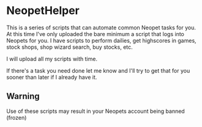 # NeopetHelper
This is a series of scripts that can automate common Neopet tasks for you. At this time I've only uploaded the bare minimum a script that logs into Neopets for you. I have scripts to perform dailies, get highscores in games, stock shops, shop wizard search, buy stocks, etc.

I will upload all my scripts with time.

If there's a task you need done let me know and I'll try to get that for you sooner than later if I already have it.

## Warning
Use of these scripts may result in your Neopets account being banned (frozen)
